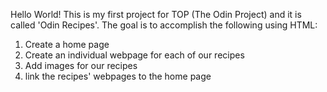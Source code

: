 Hello World!
This is my first project for TOP (The Odin Project) and it is called 'Odin Recipes'. The goal is to accomplish the following using HTML:
1. Create a home page 
2. Create an individual webpage for each of our recipes 
3. Add images for our recipes
4. link the recipes' webpages to the home page 
